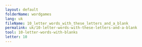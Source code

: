 ```yaml
---
layout: default
folderName: wordgames
lang: uk
fileName: 10_letter_words_with_these_letters_and_a_blank
permalink: uk/10-letter-words-with-these-letters-and-a-blank
tool: 10-letter-words-with-blanks
letter: 10
---
```

